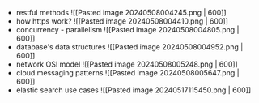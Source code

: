- restful methods
![[Pasted image 20240508004245.png | 600]]
- how https work?
![[Pasted image 20240508004410.png | 600]]
- concurrency - parallelism
![[Pasted image 20240508004805.png | 600]]
- database's data structures
![[Pasted image 20240508004952.png | 600]]
- network OSI model
![[Pasted image 20240508005248.png | 600]]
- cloud messaging patterns
![[Pasted image 20240508005647.png | 600]]
- elastic search use cases
![[Pasted image 20240517115450.png | 600]]